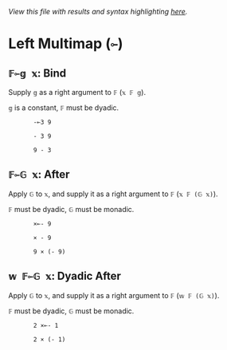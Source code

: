 *View this file with results and syntax highlighting [here](https://mlochbaum.github.io/BQN/help/after_bind.html).*

# Left Multimap (`⟜`)
    
## `𝔽⟜𝕘 𝕩`: Bind 
    
Supply `𝕘` as a right argument to `𝔽` (`𝕩 𝔽 𝕘`).
    
`𝕘` is a constant, `𝔽` must be dyadic.
    
           -⟜3 9

           - 3 9

           9 - 3

    
    
## `𝔽⟜𝔾 𝕩`: After
    
Apply `𝔾` to `𝕩`, and supply it as a right argument to `𝔽` (`𝕩 𝔽 (𝔾 𝕩)`). 
    
`𝔽` must be dyadic, `𝔾` must be monadic.
    
           ×⟜- 9

           × - 9

           9 × (- 9)

    
    
## `𝕨 𝔽⟜𝔾 𝕩`: Dyadic After
    
Apply `𝔾` to `𝕩`, and supply it as a right argument to `𝔽` (`𝕨 𝔽 (𝔾 𝕩)`). 
    
`𝔽` must be dyadic, `𝔾` must be monadic.
    
           2 ×⟜- 1

           2 × (- 1)

    
